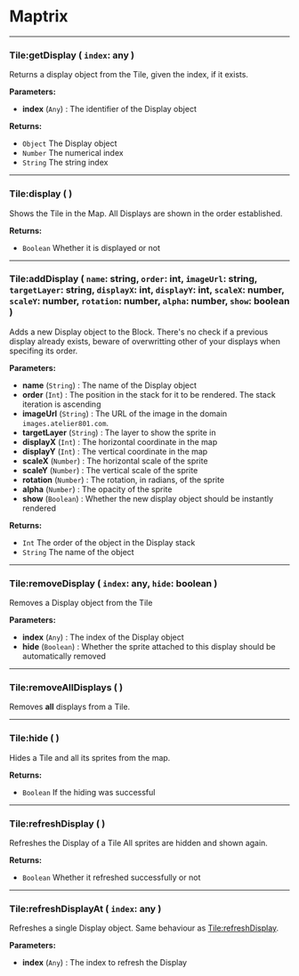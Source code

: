 # Maptrix

---

### **Tile:getDisplay** ( `index`: any )
Returns a display object from the Tile, given the index, if it exists. 


**Parameters:**
- **index** (`Any`) : The identifier of the Display object


**Returns:**
- `Object` The Display object
- `Number` The numerical index
- `String` The string index 

---

### **Tile:display** (  )
Shows the Tile in the Map. All Displays are shown in the order established.


**Returns:**
- `Boolean` Whether it is displayed or not

---

### **Tile:addDisplay** ( `name`: string, `order`: int, `imageUrl`: string, `targetLayer`: string, `displayX`: int, `displayY`: int, `scaleX`: number, `scaleY`: number, `rotation`: number, `alpha`: number, `show`: boolean )
Adds a new Display object to the Block. There's no check if a previous display already exists, beware of overwritting other of your displays when specifing its order.


**Parameters:**
- **name** (`String`) : The name of the Display object
- **order** (`Int`) : The position in the stack for it to be rendered. The stack iteration is ascending
- **imageUrl** (`String`) : The URL of the image in the domain `images.atelier801.com`.
- **targetLayer** (`String`) : The layer to show the sprite in
- **displayX** (`Int`) : The horizontal coordinate in the map
- **displayY** (`Int`) : The vertical coordinate in the map
- **scaleX** (`Number`) : The horizontal scale of the sprite
- **scaleY** (`Number`) : The vertical scale of the sprite
- **rotation** (`Number`) : The rotation, in radians, of the sprite
- **alpha** (`Number`) : The opacity of the sprite
- **show** (`Boolean`) : Whether the new display object should be instantly rendered


**Returns:**
- `Int` The order of the object in the Display stack
- `String` The name of the object

---

### **Tile:removeDisplay** ( `index`: any, `hide`: boolean )
Removes a Display object from the Tile 


**Parameters:**
- **index** (`Any`) : The index of the Display object
- **hide** (`Boolean`) : Whether the sprite attached to this display should be automatically removed

---

### **Tile:removeAllDisplays** (  )
Removes **all** displays from a Tile. 

---

### **Tile:hide** (  )
Hides a Tile and all its sprites from the map. 


**Returns:**
- `Boolean` If the hiding was successful

---

### **Tile:refreshDisplay** (  )
Refreshes the Display of a Tile All sprites are hidden and shown again.


**Returns:**
- `Boolean` Whether it refreshed successfully or not

---

### **Tile:refreshDisplayAt** ( `index`: any )
Refreshes a single Display object. Same behaviour as [Tile:refreshDisplay](Map.md#Tile:refreshDisplay).


**Parameters:**
- **index** (`Any`) : The index to refresh the Display